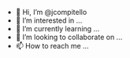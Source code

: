 - 👋 Hi, I’m @jcompitello
- 👀 I’m interested in ...
- 🌱 I’m currently learning ...
- 💞️ I’m looking to collaborate on ...
- 📫 How to reach me ...

<!---
jcompitello/jcompitello is a ✨ special ✨ repository because its `README.md` (this file) appears on your GitHub profile.
You can click the Preview link to take a look at your changes.
--->
